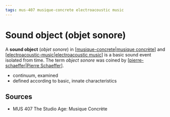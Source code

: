 ```yaml
---
tags: mus-407 musique-concrete electroacoustic music
---
```


# Sound object (objet sonore)

A **sound object** (_objet sonore_) in [[musique-concrete|musique concrète]] and [[electroacoustic-music|electroacoustic music]] is a basic sound event isolated from time. The term _object sonore_ was coined by [[pierre-schaeffer|Pierre Schaeffer]].

- continuum, examined
- defined according to basic, innate characteristics

## Sources

- MUS 407 The Studio Age: Musique Concrète

[//begin]: # "Autogenerated link references for markdown compatibility"
[musique-concrete|musique concrète]: musique-concrete "Musique Concrète"
[electroacoustic-music|electroacoustic music]: electroacoustic-music "Electroacoustic Music"
[pierre-schaeffer|Pierre Schaeffer]: pierre-schaeffer "Pierre Schaeffer"
[//end]: # "Autogenerated link references"
